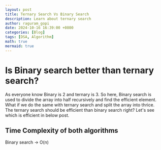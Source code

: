 ```yaml
---
layout: post
title: Ternary Search Vs Binary Search
description: Learn about ternary search 
author: raguram_gopi
date: 2024-10-16 16:39:00 +0800
categories: [Blog]
tags: [DSA, Algorithm]
math: true
mermaid: true
---
```


# Is Binary search better than ternary search?

As everyone know Binary is 2 and ternary is 3. So here, Binary search is used to divide the array into half 
recursively and find the efficient element. What if we do the same with ternary search and split the array 
into thrice. The ternary search should be efficient than binary search right? Let's see which is efficient in 
below post.

## Time Complexity of both algorithms

Binary search -> O(n)

